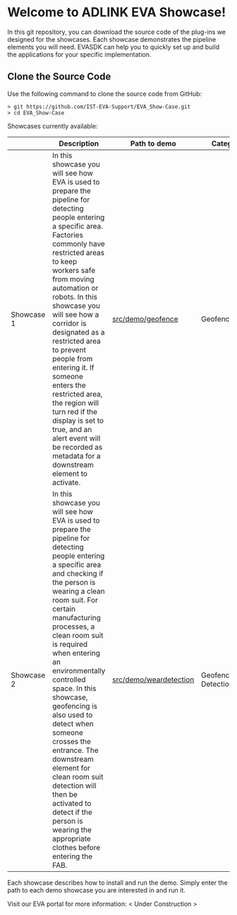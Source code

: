 # Welcome to ADLINK EVA Showcase!

In this git repository, you can download the source code of the plug-ins we designed for the showcases. Each showcase demonstrates the pipeline elements you will need. EVASDK can help you to quickly set up and build the applications for your specific implementation.

## Clone the Source Code

Use the following command to clone the source code from GitHub:

```
> git https://github.com/IST-EVA-Support/EVA_Show-Case.git
> cd EVA_Show-Case
```

Showcases currently available:

|            | Description                                                  | Path to demo                                     | Categories                |
| ---------- | ------------------------------------------------------------ | ------------------------------------------------ | ------------------------- |
| Showcase 1 | In this showcase you will see how EVA is used to prepare the pipeline for detecting people entering a specific area. Factories commonly have restricted areas to keep workers safe from moving automation or robots. In this showcase you will see how a corridor is designated as a restricted area to prevent people from entering it. If someone enters the restricted area, the region will turn red if the display is set to true, and an alert event will be recorded as metadata for a downstream element to activate. | [src/demo/geofence](src/demo/geofence)           | Geofencing                |
| Showcase 2 | In this showcase you will see how EVA is used to prepare the pipeline for detecting people entering a specific area and checking if the person is wearing a clean room suit. For certain manufacturing processes, a clean room suit is required when entering an environmentally controlled space. In this showcase, geofencing is also used to detect when someone crosses the entrance. The downstream element for clean room suit detection will then be activated to detect if the person is wearing the appropriate clothes before entering the FAB. | [src/demo/weardetection](src/demo/weardetection) | Geofencing/Wear Detection |

Each showcase describes how to install and run the demo. Simply enter the path to each demo showcase you are interested in and run it.

Visit our EVA portal for more information: < Under Construction >

